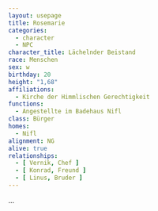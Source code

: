 ```yaml
---
layout: usepage
title: Rosemarie
categories:
  - character
  - NPC
character_title: Lächelnder Beistand
race: Menschen
sex: w
birthday: 20
height: "1,68"
affiliations:
  - Kirche der Himmlischen Gerechtigkeit
functions:
  - Angestellte im Badehaus Nifl
class: Bürger
homes:
  - Nifl
alignment: NG
alive: true
relationships:
  - [ Vernik, Chef ]
  - [ Konrad, Freund ]
  - [ Linus, Bruder ]
---
```


...